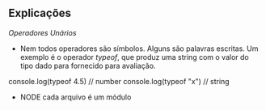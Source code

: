 ## Explicações 

*Operadores Unários*
- Nem todos operadores são símbolos. Alguns são palavras escritas. Um exemplo é o operador *typeof*, que produz uma string com o valor do tipo dado para fornecido para avaliação.

console.log(typeof 4.5) // number
console.log(typeof "x") // string

- NODE cada arquivo é um módulo